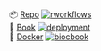 <!-- badges: start -->
📦 [Repo](https://github.com/js2264/R4MS) [![rworkflows](https://img.shields.io/github/actions/workflow/status/js2264/R4MS/rworkflows.yml?label=Package%20check)](https://github.com/js2264/R4MS/actions/workflows/rworkflows.yml)   
📖 [Book](https://js2264.github.io/R4MS/devel) [![deployment](https://img.shields.io/github/actions/workflow/status/js2264/R4MS/pages/pages-build-deployment?label=Book%20deployment)](https://github.com/js2264/R4MS/actions/workflows/pages/pages-build-deployment)  
🐳 [Docker](https://github.com/js2264/R4MS/pkgs/container/R4MS) [![biocbook](https://img.shields.io/github/actions/workflow/status/js2264/R4MS/biocbook.yml?label=Docker%20image)](https://github.com/js2264/R4MS/actions/workflows/biocbook.yml)  
<!-- badges: end -->
